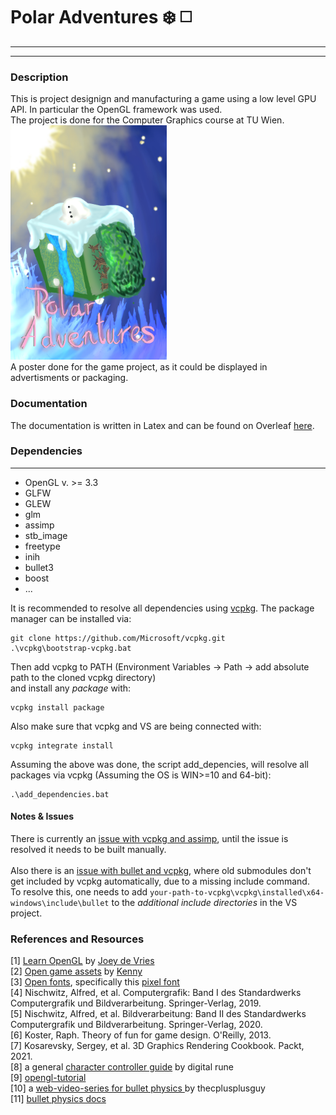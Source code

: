# Polar Adventures :snowflake: :white_medium_square:
--- 
---
### Description
This is project designign and manufacturing a game using a low level GPU API. In particular the OpenGL framework was used. <br>
The project is done for the Computer Graphics course at TU Wien. <br>
<img src="https://github.com/NouNio/polar-adventures/blob/main/poster.jpg" width="250" height="375"> <br>
A poster done for the game project, as it could be displayed in advertisments or packaging.

### Documentation
The documentation is written in Latex and can be found on Overleaf [here](https://www.overleaf.com/read/gjymnhtjwbmf).

### Dependencies
---
- OpenGL v. >= 3.3
- GLFW
- GLEW
- glm
- assimp
- stb_image
- freetype
- inih
- bullet3
- boost
- ...

It is recommended to resolve all dependencies using [vcpkg](https://vcpkg.io/en/index.html).
The package manager can be installed via: <br>
```shell
git clone https://github.com/Microsoft/vcpkg.git
.\vcpkg\bootstrap-vcpkg.bat
```
Then add vcpkg to PATH (Environment Variables -> Path -> add absolute path to the cloned vcpkg directory) <br>
and install any _package_ with:
```
vcpkg install package
```
Also make sure that vcpkg and VS are being connected with:
```
vcpkg integrate install
```
Assuming the above was done, the script add_depencies, will resolve all packages via vcpkg (Assuming the OS is WIN>=10 and 64-bit):
```
.\add_dependencies.bat
```
#### Notes & Issues
There is currently an [issue with vcpkg and assimp](https://github.com/microsoft/vcpkg/issues/21605), until the issue is resolved it needs to be built manually. <br>
<br>
Also there is an [issue with bullet and vcpkg](https://github.com/microsoft/vcpkg/issues/7877), where old submodules don't get included by vcpkg automatically, due to a missing include command.<br>
To resolve this, one needs to add `your-path-to-vcpkg\vcpkg\installed\x64-windows\include\bullet` to the _additional include directories_ in the VS project.

### References and Resources
[1]  [Learn OpenGL](https://learnopengl.com/About) by [Joey de Vries](https://github.com/JoeyDeVries) <br>
[2]  [Open game assets](https://opengameart.org/) by [Kenny](https://opengameart.org/users/kenney) <br>
[3]  [Open fonts](https://www.fontspace.com/category/pixel), specifically this [pixel font](https://www.fontspace.com/datcub-font-f69195) <br>
[4]  Nischwitz, Alfred, et al. Computergrafik: Band I des Standardwerks Computergrafik und Bildverarbeitung. Springer-Verlag, 2019. <br>
[5]  Nischwitz, Alfred, et al. Bildverarbeitung: Band II des Standardwerks Computergrafik und Bildverarbeitung. Springer-Verlag, 2020. <br>
[6]  Koster, Raph. Theory of fun for game design. O'Reilly, 2013. <br>
[7]  Kosarevsky, Sergey, et al. 3D Graphics Rendering Cookbook. Packt, 2021. <br>
[8]  a general [character controller guide](https://digitalrune.github.io/DigitalRune-Documentation/html/7cc27ced-9a65-4ddd-8b8e-fa817b7fe6b7.htm) by digital rune <br>
[9]  [opengl-tutorial](http://www.opengl-tutorial.org/) <br>
[10] a [web-video-series for bullet physics ](https://www.youtube.com/watch?v=wbu5MdsFYko) by thecplusplusguy <br>
[11] [bullet physics docs](https://pybullet.org/Bullet/BulletFull/index.html)
